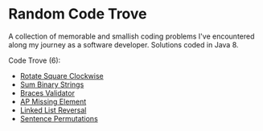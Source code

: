 # Random Code Trove

A collection of memorable and smallish coding problems I've encountered along my journey as a software developer. Solutions coded in Java 8.

Code Trove (6):
* [Rotate Square Clockwise](src/main/java/array/rotatesqr)
* [Sum Binary Strings](src/main/java/string/sumbin)
* [Braces Validator](src/main/java/string/braces)
* [AP Missing Element](src/main/java/array/apmiss)
* [Linked List Reversal](src/main/java/list/reverse)
* [Sentence Permutations](src/main/java/string/sentence)